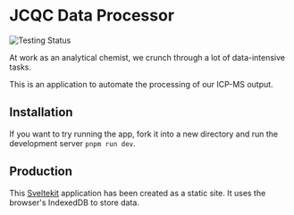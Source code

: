 # JCQC Data Processor

![Testing Status](https://github.com/jeffreycharters/jcqc-data/actions/workflows/run-tests.yaml/badge.svg)

At work as an analytical chemist, we crunch through a lot of data-intensive tasks.

This is an application to automate the processing of our ICP-MS output.

## Installation

If you want to try running the app, fork it into a new directory and run the development server `pnpm run dev`.

## Production

This [Sveltekit](https://kit.svelte.dev) application has been created as a static site. It uses the browser's IndexedDB to store data.
